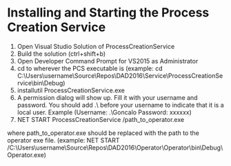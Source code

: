 # Installing and Starting the Process Creation Service
1. Open Visual Studio Solution of ProcessCreationService
2. Build the solution (ctrl+shift+b)
3. Open Developer Command Prompt for VS2015 as Administrator
4. cd to wherever the PCS executable is (example: cd C:\Users\username\Source\Repos\DAD2016\Service\ProcessCreationService\bin\Debug\)
5. installutil ProcessCreationService.exe
6. A permission dialog will show up. Fill it with your username and password. You should add .\ before your username to indicate that it is a local user. Example (Username: .\Goncalo Password: xxxxxx)
7. NET START ProcessCreationService /path_to_operator.exe

where path_to_operator.exe should be replaced with the path to the operator exe file. (example: NET START /C:\Users\username\Source\Repos\DAD2016\Operator\Operator\bin\Debug\Operator.exe)
   
